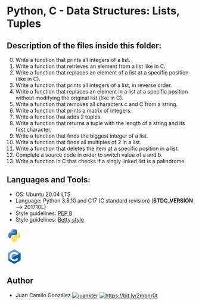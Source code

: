 # Python, C - Data Structures: Lists, Tuples

## Description of the files inside this folder:


0. Write a function that prints all integers of a list.
1. Write a function that retrieves an element from a list like in C.
2. Write a function that replaces an element of a list at a specific position (like in C).
3. Write a function that prints all integers of a list, in reverse order.
4. Write a function that replaces an element in a list at a specific position without modifying the original list (like in C).
5. Write a function that removes all characters c and C from a string.
6. Write a function that prints a matrix of integers.
7. Write a function that adds 2 tuples.
8. Write a function that returns a tuple with the length of a string and its first character.
9. Write a function that finds the biggest integer of a list.
10. Write a function that finds all multiples of 2 in a list.
11. Write a function that deletes the item at a specific position in a list.
12. Complete a source code in order to switch value of a and b.
13. Write a function in C that checks if a singly linked list is a palindrome.

## Languages and Tools:

- OS: Ubuntu 20.04 LTS
- Language: Python 3.8.10 and C17 (C standard revision) (__STDC_VERSION__ --> 201710L)
- Style guidelines: [PEP 8](https://www.python.org/dev/peps/pep-0008/)
- Style guidelines: [Betty style](https://github.com/holbertonschool/Betty/wiki)

<p align="left"> <a href="https://www.python.org" target="_blank" rel="noreferrer"> <img src="https://raw.githubusercontent.com/devicons/devicon/master/icons/python/python-original.svg" alt="python" width="40" height="40"/> </a> </p>
<p align="left"> <a href="https://www.cprogramming.com/" target="_blank"> <img src="https://raw.githubusercontent.com/devicons/devicon/master/icons/c/c-original.svg" alt="c" width="40" height="40"/> </a> </p>


## Author

- Juan Camilo González <a href="https://twitter.com/juankter" target="blank"><img align="center" src="https://raw.githubusercontent.com/rahuldkjain/github-profile-readme-generator/master/src/images/icons/Social/twitter.svg" alt="juankter" height="30" width="40" /></a>
<a href="https://bit.ly/2MBNR0t" target="blank"><img align="center" src="https://raw.githubusercontent.com/rahuldkjain/github-profile-readme-generator/master/src/images/icons/Social/linked-in-alt.svg" alt="https://bit.ly/2mbnr0t" height="30" width="40" /></a>